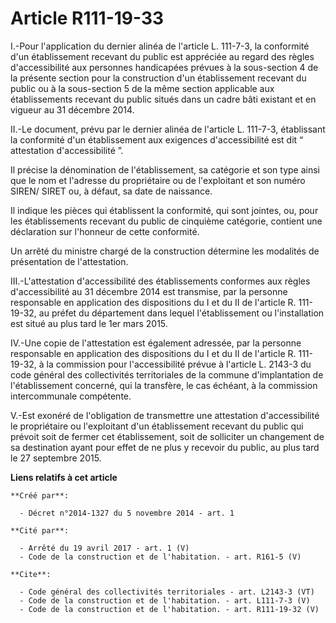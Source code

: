 # Article R111-19-33

I.-Pour l'application du dernier alinéa de l'article L. 111-7-3, la conformité d'un établissement recevant du public est
appréciée au regard des règles d'accessibilité aux personnes handicapées prévues à la sous-section 4 de la présente section
pour la construction d'un établissement recevant du public ou à la sous-section 5 de la même section applicable aux
établissements recevant du public situés dans un cadre bâti existant et en vigueur au 31 décembre 2014. 

II.-Le document, prévu par le dernier alinéa de l'article L. 111-7-3, établissant la conformité d'un établissement aux
exigences d'accessibilité est dit “ attestation d'accessibilité ”. 

Il précise la dénomination de l'établissement, sa catégorie et son type ainsi que le nom et l'adresse du propriétaire ou de
l'exploitant et son numéro SIREN/ SIRET ou, à défaut, sa date de naissance. 

Il indique les pièces qui établissent la conformité, qui sont jointes, ou, pour les établissements recevant du public de
cinquième catégorie, contient une déclaration sur l'honneur de cette conformité. 

Un arrêté du ministre chargé de la construction détermine les modalités de présentation de l'attestation. 

III.-L'attestation d'accessibilité des établissements conformes aux règles d'accessibilité au 31 décembre 2014 est transmise,
par la personne responsable en application des dispositions du I et du II de l'article R. 111-19-32, au préfet du département
dans lequel l'établissement ou l'installation est situé au plus tard le 1er mars 2015. 

IV.-Une copie de l'attestation est également adressée, par la personne responsable en application des dispositions du I et du
II de l'article R. 111-19-32, à la commission pour l'accessibilité prévue à l'article L. 2143-3 du code général des
collectivités territoriales de la commune d'implantation de l'établissement concerné, qui la transfère, le cas échéant, à la
commission intercommunale compétente. 

V.-Est exonéré de l'obligation de transmettre une attestation d'accessibilité le propriétaire ou l'exploitant d'un
établissement recevant du public qui prévoit soit de fermer cet établissement, soit de solliciter un changement de sa
destination ayant pour effet de ne plus y recevoir du public, au plus tard le 27 septembre 2015.

**Liens relatifs à cet article**

	**Créé par**:

	  - Décret n°2014-1327 du 5 novembre 2014 - art. 1

	**Cité par**:

	  - Arrêté du 19 avril 2017 - art. 1 (V)
	  - Code de la construction et de l'habitation. - art. R161-5 (V)

	**Cite**:

	  - Code général des collectivités territoriales - art. L2143-3 (VT)
	  - Code de la construction et de l'habitation. - art. L111-7-3 (V)
	  - Code de la construction et de l'habitation. - art. R111-19-32 (V)
